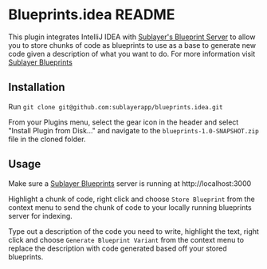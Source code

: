 # Blueprints.idea README

This plugin integrates IntelliJ IDEA with [Sublayer's Blueprint
Server](https://github.com/sublayerapp/blueprints) to allow you to store chunks
of code as blueprints to use as a base to generate new code given a description
of what you want to do. For more information visit [Sublayer
Blueprints](https://github.com/sublayerapp/blueprints)

## Installation

Run `git clone git@github.com:sublayerapp/blueprints.idea.git`

From your Plugins menu, select the gear icon in the header and select "Install
Plugin from Disk..." and navigate to the `blueprints-1.0-SNAPSHOT.zip` file in
the cloned folder.

## Usage

Make sure a [Sublayer Blueprints](https://github.com/sublayerapp/blueprints)
server is running at http://localhost:3000

Highlight a chunk of code, right click and choose `Store Blueprint` from the
context menu to send the chunk of code to your locally running blueprints
server for indexing.

Type out a description of the code you need to write, highlight the text, right
click and choose `Generate Blueprint Variant` from the context menu to replace
the description with code generated based off your stored blueprints.
